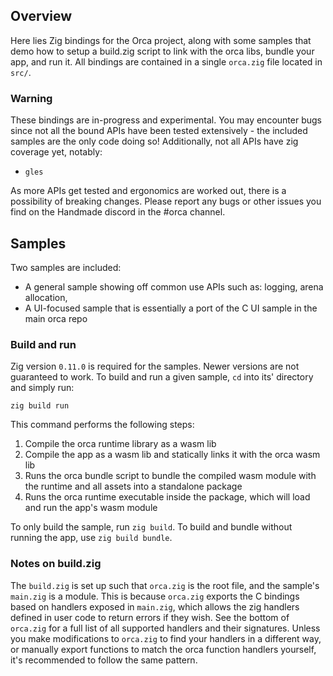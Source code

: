 ## Overview
Here lies Zig bindings for the Orca project, along with some samples that demo how to setup a build.zig script to link with the orca libs, bundle your app, and run it. All bindings are contained in a single `orca.zig` file located in `src/`. 

### Warning
These bindings are in-progress and experimental. You may encounter bugs since not all the bound APIs have been tested extensively - the included samples are the only code doing so! Additionally, not all APIs have zig coverage yet, notably:
* `gles`

As more APIs get tested and ergonomics are worked out, there is a possibility of breaking changes. Please report any bugs or other issues you find on the Handmade discord in the #orca channel.

## Samples
Two samples are included:
* A general sample showing off common use APIs such as: logging, arena allocation, 
* A UI-focused sample that is essentially a port of the C UI sample in the main orca repo

### Build and run
Zig version `0.11.0` is required for the samples. Newer versions are not guaranteed to work. To build and run a given sample, `cd` into its' directory and simply run:
```
zig build run
```

This command performs the following steps:
1. Compile the orca runtime library as a wasm lib
2. Compile the app as a wasm lib and statically links it with the orca wasm lib
3. Runs the orca bundle script to bundle the compiled wasm module with the runtime and all assets into a standalone package
4. Runs the orca runtime executable inside the package, which will load and run the app's wasm module

To only build the sample, run `zig build`.
To build and bundle without running the app, use `zig build bundle`.

### Notes on build.zig
The `build.zig` is set up such that `orca.zig` is the root file, and the sample's `main.zig` is a module. This is because `orca.zig` exports the C bindings based on handlers exposed in `main.zig`, which allows the zig handlers defined in user code to return errors if they wish. See the bottom of `orca.zig` for a full list of all supported handlers and their signatures. Unless you make modifications to `orca.zig` to find your handlers in a different way, or manually export functions to match the orca function handlers yourself, it's recommended to follow the same pattern.

